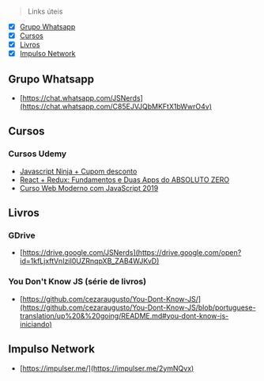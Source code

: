 > Links úteis
- [x] [Grupo Whatsapp](https://github.com/faelmoraiz/JSNerds.links/blob/master/README.md#grupo-whatsapp)
- [x] [Cursos](https://github.com/faelmoraiz/JSNerds.links/blob/master/README.md#cursos)
- [x] [Livros](https://github.com/faelmoraiz/JSNerds.links/blob/master/README.md#livros)
- [x] [Impulso Network](https://github.com/faelmoraiz/JSNerds.links/blob/master/README.md#impulso-network)

## Grupo Whatsapp
- [https://chat.whatsapp.com/JSNerds](https://chat.whatsapp.com/C85EJVJQbMKFtX1bWwrO4v)


## Cursos

### Cursos Udemy
- [Javascript Ninja + Cupom desconto](https://www.udemy.com/curso-javascript-ninja/?couponCode=MENAMORA19)
- [React + Redux: Fundamentos e Duas Apps do ABSOLUTO ZERO](https://www.udemy.com/react-redux-pt/)
- [Curso Web Moderno com JavaScript 2019](https://www.udemy.com/course/curso-web/)


## Livros

### GDrive
- [https://drive.google.com/JSNerds](https://drive.google.com/open?id=1kfLjxftVnIziI0UZRnqpXB_ZAB4WJKvD)

### You Don't Know JS (série de livros)
- [https://github.com/cezaraugusto/You-Dont-Know-JS/](https://github.com/cezaraugusto/You-Dont-Know-JS/blob/portuguese-translation/up%20&%20going/README.md#you-dont-know-js-iniciando)


## Impulso Network
- [https://impulser.me/](https://impulser.me/2ymNQvx)
